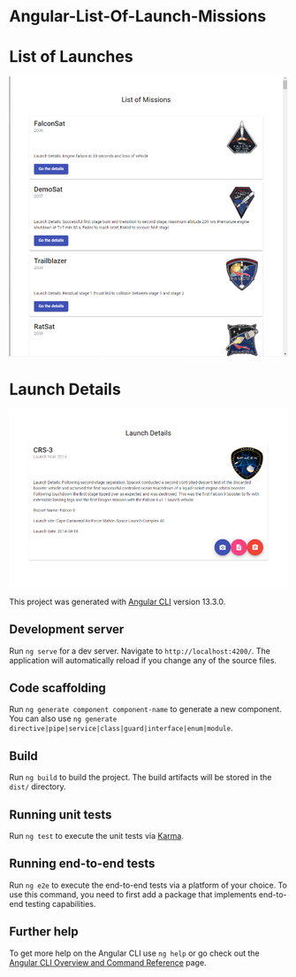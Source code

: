 # Angular-List-Of-Launch-Missions

# List of Launches
![sample image](https://github.com/fcamgz/Angular-List-Of-Launch-Missions/blob/main/images/labtest-2-launchlist.png?raw=true)

# Launch Details
![sample image](https://github.com/fcamgz/Angular-List-Of-Launch-Missions/blob/main/images/labtest-2-launchdetails.png?raw=true)


This project was generated with [Angular CLI](https://github.com/angular/angular-cli) version 13.3.0.

## Development server

Run `ng serve` for a dev server. Navigate to `http://localhost:4200/`. The application will automatically reload if you change any of the source files.

## Code scaffolding

Run `ng generate component component-name` to generate a new component. You can also use `ng generate directive|pipe|service|class|guard|interface|enum|module`.

## Build

Run `ng build` to build the project. The build artifacts will be stored in the `dist/` directory.

## Running unit tests

Run `ng test` to execute the unit tests via [Karma](https://karma-runner.github.io).

## Running end-to-end tests

Run `ng e2e` to execute the end-to-end tests via a platform of your choice. To use this command, you need to first add a package that implements end-to-end testing capabilities.

## Further help

To get more help on the Angular CLI use `ng help` or go check out the [Angular CLI Overview and Command Reference](https://angular.io/cli) page.
